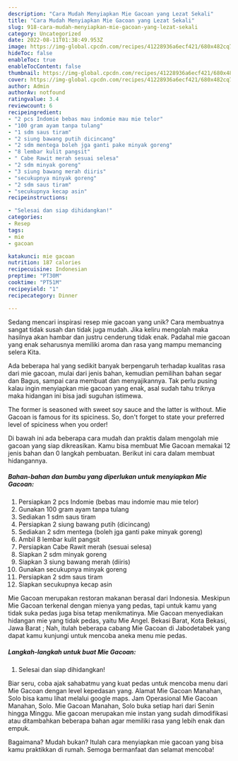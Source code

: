 ```yaml
---
description: "Cara Mudah Menyiapkan Mie Gacoan yang Lezat Sekali"
title: "Cara Mudah Menyiapkan Mie Gacoan yang Lezat Sekali"
slug: 918-cara-mudah-menyiapkan-mie-gacoan-yang-lezat-sekali
category: Uncategorized
date: 2022-08-11T01:38:49.953Z
image: https://img-global.cpcdn.com/recipes/41228936a6ecf421/680x482cq70/mie-gacoan-foto-resep-utama.jpg
hideToc: false
enableToc: true
enableTocContent: false
thumbnail: https://img-global.cpcdn.com/recipes/41228936a6ecf421/680x482cq70/mie-gacoan-foto-resep-utama.jpg
cover: https://img-global.cpcdn.com/recipes/41228936a6ecf421/680x482cq70/mie-gacoan-foto-resep-utama.jpg
author: Admin
authorAv: notfound
ratingvalue: 3.4
reviewcount: 6
recipeingredient:
- "2 pcs Indomie bebas mau indomie mau mie telor"
- "100 gram ayam tanpa tulang"
- "1 sdm saus tiram"
- "2 siung bawang putih dicincang"
- "2 sdm mentega boleh jga ganti pake minyak goreng"
- "8 lembar kulit pangsit"
- " Cabe Rawit merah sesuai selesa"
- "2 sdm minyak goreng"
- "3 siung bawang merah diiris"
- "secukupnya minyak goreng"
- "2 sdm saus tiram"
- "secukupnya kecap asin"
recipeinstructions:

- "Selesai dan siap dihidangkan!"
categories:
- Resep
tags:
- mie
- gacoan

katakunci: mie gacoan 
nutrition: 187 calories
recipecuisine: Indonesian
preptime: "PT30M"
cooktime: "PT51M"
recipeyield: "1"
recipecategory: Dinner

---
```





Sedang mencari inspirasi resep mie gacoan yang unik? Cara membuatnya sangat tidak susah dan tidak juga mudah. Jika keliru mengolah maka hasilnya akan hambar dan justru cenderung tidak enak. Padahal mie gacoan yang enak seharusnya memiliki aroma dan rasa yang mampu memancing selera Kita.





Ada beberapa hal yang sedikit banyak berpengaruh terhadap kualitas rasa dari mie gacoan, mulai dari jenis bahan, kemudian pemilihan bahan segar dan Bagus, sampai cara membuat dan menyajikannya. Tak perlu pusing kalau ingin menyiapkan mie gacoan yang enak,      asal sudah tahu triknya maka hidangan ini bisa jadi suguhan istimewa.














The former is seasoned with sweet soy sauce and the latter is without. Mie Gacoan is famous for its spiciness. So, don&#39;t forget to state your preferred level of spiciness when you order!






Di bawah ini ada beberapa cara mudah dan praktis dalam mengolah mie gacoan yang siap dikreasikan. Kamu bisa membuat Mie Gacoan memakai 12 jenis bahan dan 0 langkah pembuatan. Berikut ini cara dalam membuat hidangannya.

<!--inarticleads1-->

##### Bahan-bahan dan bumbu yang diperlukan untuk menyiapkan Mie Gacoan:

1. Persiapkan 2 pcs Indomie (bebas mau indomie mau mie telor)
1. Gunakan 100 gram ayam tanpa tulang
1. Sediakan 1 sdm saus tiram
1. Persiapkan 2 siung bawang putih (dicincang)
1. Sediakan 2 sdm mentega (boleh jga ganti pake minyak goreng)
1. Ambil 8 lembar kulit pangsit
1. Persiapkan  Cabe Rawit merah (sesuai selesa)
1. Siapkan 2 sdm minyak goreng
1. Siapkan 3 siung bawang merah (diiris)
1. Gunakan secukupnya minyak goreng
1. Persiapkan 2 sdm saus tiram
1. Siapkan secukupnya kecap asin


Mie Gacoan merupakan restoran makanan berasal dari Indonesia. Meskipun Mie Gacoan terkenal dengan mienya yang pedas, tapi untuk kamu yang tidak suka pedas juga bisa tetap menikmatinya. Mie Gacoan menyediakan hidangan mie yang tidak pedas, yaitu Mie Angel. Bekasi Barat, Kota Bekasi, Jawa Barat ; Nah, itulah beberapa cabang Mie Gacoan di Jabodetabek yang dapat kamu kunjungi untuk mencoba aneka menu mie pedas. 

<!--inarticleads2-->

##### Langkah-langkah untuk buat Mie Gacoan:


1. Selesai dan siap dihidangkan!

Biar seru, coba ajak sahabatmu yang kuat pedas untuk mencoba menu dari Mie Gacoan dengan level kepedasan yang. Alamat Mie Gacoan Manahan, Solo bisa kamu lihat melalui google maps. Jam Operasional Mie Gacoan Manahan, Solo. Mie Gacoan Manahan, Solo buka setiap hari dari Senin hingga Minggu. Mie gacoan merupakan mie instan yang sudah dimodifikasi atau ditambahkan beberapa bahan agar memiliki rasa yang lebih enak dan empuk. 

Bagaimana? Mudah bukan? Itulah cara menyiapkan mie gacoan yang bisa kamu praktikkan di rumah. Semoga bermanfaat dan selamat mencoba!
